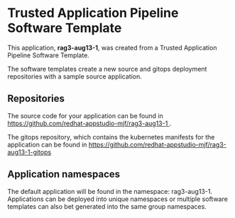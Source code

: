 # Trusted Application Pipeline Software Template

This application, **rag3-aug13-1**, was created from a Trusted Application Pipeline Software Template.

The software templates create a new source and gitops deployment repositories with a sample source application. 

## Repositories

The source code for your application can be found in [https://github.com/redhat-appstudio-mjf/rag3-aug13-1 ](https://github.com/redhat-appstudio-mjf/rag3-aug13-1 ).
 
The gitops repository, which contains the kubernetes manifests for the application can be found in 
[https://github.com/redhat-appstudio-mjf/rag3-aug13-1-gitops ](https://github.com/redhat-appstudio-mjf/rag3-aug13-1-gitops ) 

## Application namespaces 

The default application will be found in the namespace: rag3-aug13-1. Applications can be deployed into unique namespaces or multiple software templates can also bet generated into the same group namespaces.  